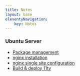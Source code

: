 ```yaml
---
title: Notes
layout: base
eleventyNavigation:
    key: Notes
---
```

### Ubuntu Server
- [Package management](/note/package-management)
- [nginx installation](/note/nginx-installation)
- [nginx single site configuration](nginx-single-site)
- [Build & deploy 11ty](/note/build-deploy-11ty)

